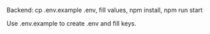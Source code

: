 Backend: cp .env.example .env, fill values, npm install, npm run start

Use .env.example to create .env and fill keys.
